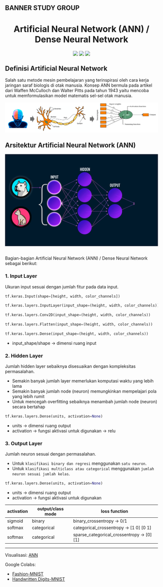 BANNER STUDY GROUP
----
<h1 align="center"> Artificial Neural Network (ANN) / Dense Neural Network </h1>

<p align="center">
    <img src="https://img.shields.io/badge/python-3670A0?style=for-the-badge&logo=python&logoColor=ffdd54" style="vertical-align:middle">
    <img src="https://img.shields.io/badge/TensorFlow-%23FF6F00.svg?style=for-the-badge&logo=TensorFlow&logoColor=white" style="vertical-align:middle">
    <img src="https://img.shields.io/badge/Keras-%23D00000.svg?style=for-the-badge&logo=Keras&logoColor=white" style="vertical-align:middle">
</p>

## Definisi Artificial Neural Network

Salah satu metode mesin pembelajaran yang terinspirasi oleh cara kerja jaringan saraf biologis di otak manusia. Konsep ANN bermula pada artikel dari Waffen McCulloch dan Walter Pitts pada tahun 1943 yaitu mencoba untuk memformulasikan model matematis sel-sel otak manusia.

<p align="center">
    <img src="contents/Definisi ANN.png" alt="ANN/DNN" width="1080" style="vertical-align:middle">
</p>

## Arsitektur Artificial Neural Network (ANN)

<p align="center">
    <img src="contents/ANN.gif" alt="ANN/DNN" width="540" style="vertical-align:middle">
</p>

<br>Bagian-bagian Artificial Neural Network (ANN) / Dense Neural Network sebagai berikut:<br>

### 1. Input Layer

Ukuran input sesuai dengan jumlah fitur pada data input.

```python
tf.keras.Input(shape=[height, width, color_channels])
```
```python
tf.keras.layers.InputLayer(input_shape=(height, width, color_channels))
```
```python
tf.keras.layers.Conv2D(input_shape=(height, width, color_channels))
```
```python
tf.keras.layers.Flatten(input_shape=(height, width, color_channels))
```
```python
tf.keras.layers.Dense(input_shape=(height, width, color_channels))
```
- input_shape/shape → dimensi ruang input

### 2. Hidden Layer

Jumlah hidden layer sebaiknya disesuaikan dengan kompleksitas permasalahan.
- Semakin banyak jumlah layer memerlukan komputasi waktu yang lebih lama
- Semakin banyak jumlah node (neuron) memungkinkan mempelajari pola yang lebih rumit
- Untuk mencegah overfitting sebaiknya menambah jumlah node (neuron) secara bertahap

```python
tf.keras.layers.Dense(units, activation=None)
```
- units → dimensi ruang output
- activation → fungsi aktivasi untuk digunakan → relu
  
### 3. Output Layer

Jumlah neuron sesuai dengan permasalahan.
- Untuk `klasifikasi binary dan regresi` menggunakan `satu neuron`.
- Untuk `klasifikasi multiclass atau categorical` menggunakan `jumlah neuron sesuai jumlah kelas`.

```python
tf.keras.layers.Dense(units, activation=None)
```
- units → dimensi ruang output
- activation → fungsi aktivasi untuk digunakan

| activation  | output/class mode | loss function | 
|     ---     |        ---        |     ---       |
|   sigmoid   |      binary       |  binary_crossentropy → 0/1 |
|   softmax   |   categorical     |     categorical_crossentropy → [1 0] [0 1]|
|   softmax   |   categorical     |  sparse_categorical_crossentropy → [0] [1] |

----

Visualisasi: [ANN](https://playground.tensorflow.org/)

Google Colabs: 
- [Fashion-MNIST](https://colab.research.google.com/drive/1ZwvOVEfuFmZ7tkQq4r-1kla9xpofMF5_?usp=sharing)
- [Handwritten Digits-MNIST](https://colab.research.google.com/drive/1U1xKoEehgWVvq5cEuf1A4LcurWSt1WFA?usp=sharing)
